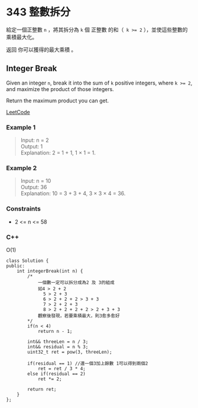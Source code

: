 # 343 整數拆分

給定一個正整數 `n` ，將其拆分為 `k` 個 正整數 的和（` k >= 2` ），並使這些整數的乘積最大化。

返回 你可以獲得的最大乘積 。

##  Integer Break

Given an integer `n`, break it into the sum of `k` positive integers, where `k >= 2`, and maximize the product of those integers.

Return the maximum product you can get.
 
[LeetCode](https://leetcode.cn/problems/integer-break/)

### Example 1

> Input: n = 2  
Output: 1  
Explanation: 2 = 1 + 1, 1 × 1 = 1.  


### Example 2

> Input: n = 10  
Output: 36  
Explanation: 10 = 3 + 3 + 4, 3 × 3 × 4 = 36.  


### Constraints

* 2 <= n <= 58



### C++ 

O(1)

```
class Solution {
public:
    int integerBreak(int n) {
        /*
            一個數一定可以拆分成為2 及 3的組成
            如4 > 2 + 2
              5 > 2 + 3
              6 > 2 + 2 + 2 > 3 + 3
              7 > 2 + 2 + 3
              8 > 2 + 2 + 2 + 2 > 2 + 3 + 3
            觀察後發現，若要乘積最大，則3愈多愈好  
        */
        if(n < 4)
            return n - 1;

        int&& threeLen = n / 3;
        int&& residual = n % 3;
        uint32_t ret = pow(3, threeLen);

        if(residual == 1) //還一個3加上餘數 1可以得到兩個2
            ret = ret / 3 * 4;
        else if(residual == 2)
            ret *= 2;
        
        return ret;
    }
};
```